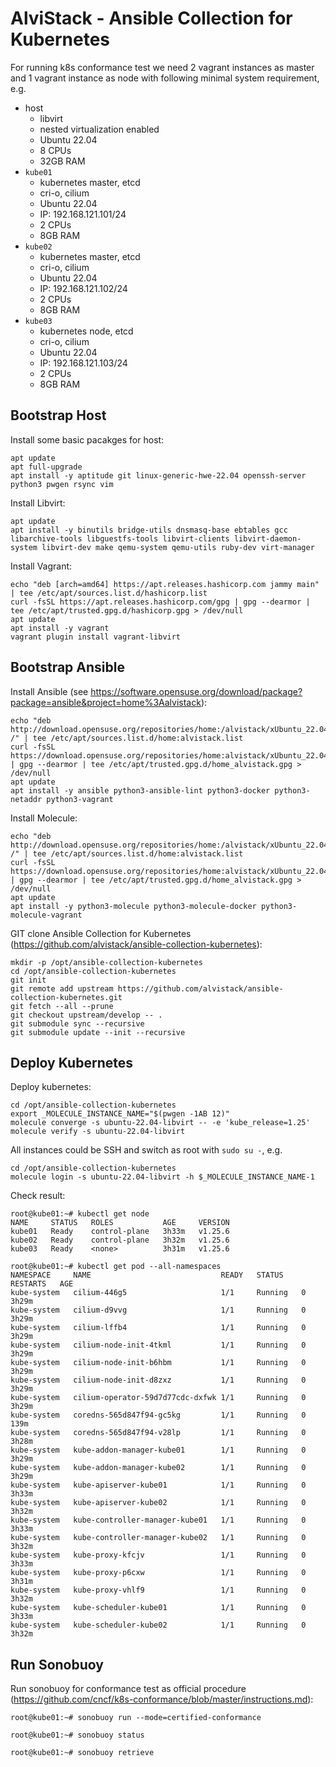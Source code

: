 # AlviStack - Ansible Collection for Kubernetes

For running k8s conformance test we need 2 vagrant instances as master
and 1 vagrant instance as node with following minimal system
requirement, e.g.

-   host
    -   libvirt
    -   nested virtualization enabled
    -   Ubuntu 22.04
    -   8 CPUs
    -   32GB RAM
-   `kube01`
    -   kubernetes master, etcd
    -   cri-o, cilium
    -   Ubuntu 22.04
    -   IP: 192.168.121.101/24
    -   2 CPUs
    -   8GB RAM
-   `kube02`
    -   kubernetes master, etcd
    -   cri-o, cilium
    -   Ubuntu 22.04
    -   IP: 192.168.121.102/24
    -   2 CPUs
    -   8GB RAM
-   `kube03`
    -   kubernetes node, etcd
    -   cri-o, cilium
    -   Ubuntu 22.04
    -   IP: 192.168.121.103/24
    -   2 CPUs
    -   8GB RAM

## Bootstrap Host

Install some basic pacakges for host:

    apt update
    apt full-upgrade
    apt install -y aptitude git linux-generic-hwe-22.04 openssh-server python3 pwgen rsync vim

Install Libvirt:

    apt update
    apt install -y binutils bridge-utils dnsmasq-base ebtables gcc libarchive-tools libguestfs-tools libvirt-clients libvirt-daemon-system libvirt-dev make qemu-system qemu-utils ruby-dev virt-manager

Install Vagrant:

    echo "deb [arch=amd64] https://apt.releases.hashicorp.com jammy main" | tee /etc/apt/sources.list.d/hashicorp.list
    curl -fsSL https://apt.releases.hashicorp.com/gpg | gpg --dearmor | tee /etc/apt/trusted.gpg.d/hashicorp.gpg > /dev/null
    apt update
    apt install -y vagrant
    vagrant plugin install vagrant-libvirt

## Bootstrap Ansible

Install Ansible (see
<https://software.opensuse.org/download/package?package=ansible&project=home%3Aalvistack>):

    echo "deb http://download.opensuse.org/repositories/home:/alvistack/xUbuntu_22.04/ /" | tee /etc/apt/sources.list.d/home:alvistack.list
    curl -fsSL https://download.opensuse.org/repositories/home:alvistack/xUbuntu_22.04/Release.key | gpg --dearmor | tee /etc/apt/trusted.gpg.d/home_alvistack.gpg > /dev/null
    apt update
    apt install -y ansible python3-ansible-lint python3-docker python3-netaddr python3-vagrant

Install Molecule:

    echo "deb http://download.opensuse.org/repositories/home:/alvistack/xUbuntu_22.04/ /" | tee /etc/apt/sources.list.d/home:alvistack.list
    curl -fsSL https://download.opensuse.org/repositories/home:alvistack/xUbuntu_22.04/Release.key | gpg --dearmor | tee /etc/apt/trusted.gpg.d/home_alvistack.gpg > /dev/null
    apt update
    apt install -y python3-molecule python3-molecule-docker python3-molecule-vagrant

GIT clone Ansible Collection for Kubernetes
(<https://github.com/alvistack/ansible-collection-kubernetes>):

    mkdir -p /opt/ansible-collection-kubernetes
    cd /opt/ansible-collection-kubernetes
    git init
    git remote add upstream https://github.com/alvistack/ansible-collection-kubernetes.git
    git fetch --all --prune
    git checkout upstream/develop -- .
    git submodule sync --recursive
    git submodule update --init --recursive

## Deploy Kubernetes

Deploy kubernetes:

    cd /opt/ansible-collection-kubernetes
    export _MOLECULE_INSTANCE_NAME="$(pwgen -1AB 12)"
    molecule converge -s ubuntu-22.04-libvirt -- -e 'kube_release=1.25'
    molecule verify -s ubuntu-22.04-libvirt

All instances could be SSH and switch as root with `sudo su -`, e.g.

    cd /opt/ansible-collection-kubernetes
    molecule login -s ubuntu-22.04-libvirt -h $_MOLECULE_INSTANCE_NAME-1

Check result:

    root@kube01:~# kubectl get node
    NAME     STATUS   ROLES           AGE     VERSION
    kube01   Ready    control-plane   3h33m   v1.25.6
    kube02   Ready    control-plane   3h32m   v1.25.6
    kube03   Ready    <none>          3h31m   v1.25.6

    root@kube01:~# kubectl get pod --all-namespaces
    NAMESPACE     NAME                             READY   STATUS    RESTARTS   AGE
    kube-system   cilium-446g5                     1/1     Running   0          3h29m
    kube-system   cilium-d9vvg                     1/1     Running   0          3h29m
    kube-system   cilium-lffb4                     1/1     Running   0          3h29m
    kube-system   cilium-node-init-4tkml           1/1     Running   0          3h29m
    kube-system   cilium-node-init-b6hbm           1/1     Running   0          3h29m
    kube-system   cilium-node-init-d8zxz           1/1     Running   0          3h29m
    kube-system   cilium-operator-59d7d77cdc-dxfwk 1/1     Running   0          3h29m
    kube-system   coredns-565d847f94-gc5kg         1/1     Running   0          139m
    kube-system   coredns-565d847f94-v28lp         1/1     Running   0          3h28m
    kube-system   kube-addon-manager-kube01        1/1     Running   0          3h29m
    kube-system   kube-addon-manager-kube02        1/1     Running   0          3h29m
    kube-system   kube-apiserver-kube01            1/1     Running   0          3h33m
    kube-system   kube-apiserver-kube02            1/1     Running   0          3h32m
    kube-system   kube-controller-manager-kube01   1/1     Running   0          3h33m
    kube-system   kube-controller-manager-kube02   1/1     Running   0          3h32m
    kube-system   kube-proxy-kfcjv                 1/1     Running   0          3h33m
    kube-system   kube-proxy-p6cxw                 1/1     Running   0          3h31m
    kube-system   kube-proxy-vhlf9                 1/1     Running   0          3h32m
    kube-system   kube-scheduler-kube01            1/1     Running   0          3h33m
    kube-system   kube-scheduler-kube02            1/1     Running   0          3h32m

## Run Sonobuoy

Run sonobuoy for conformance test as official procedure
(<https://github.com/cncf/k8s-conformance/blob/master/instructions.md>):

    root@kube01:~# sonobuoy run --mode=certified-conformance

    root@kube01:~# sonobuoy status

    root@kube01:~# sonobuoy retrieve
